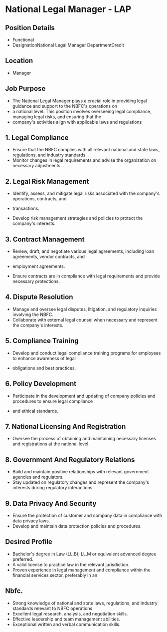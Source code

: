 # National Legal Manager - LAP

## Position Details

* Functional
* DesignationNational Legal Manager DepartmentCredit

## Location

* Manager

## Job Purpose

* The National Legal Manager plays a crucial role in providing legal guidance and support to the NBFC's operations on
* a national level. This position involves overseeing legal compliance, managing legal risks, and ensuring that the
* company's activities align with applicable laws and regulations

## 1. Legal Compliance

- Ensure that the NBFC complies with all relevant national and state laws, regulations, and industry standards.
- Monitor changes in legal requirements and advise the organization on necessary adjustments.

## 2. Legal Risk Management

- Identify, assess, and mitigate legal risks associated with the company's operations, contracts, and
* transactions.
- Develop risk management strategies and policies to protect the company's interests.

## 3. Contract Management

- Review, draft, and negotiate various legal agreements, including loan agreements, vendor contracts, and
* employment agreements.
- Ensure contracts are in compliance with legal requirements and provide necessary protections.

## 4. Dispute Resolution

- Manage and oversee legal disputes, litigation, and regulatory inquiries involving the NBFC.
- Collaborate with external legal counsel when necessary and represent the company's interests.

## 5. Compliance Training

- Develop and conduct legal compliance training programs for employees to enhance awareness of legal
* obligations and best practices.

## 6. Policy Development

- Participate in the development and updating of company policies and procedures to ensure legal compliance
* and ethical standards.

## 7. National Licensing And Registration

- Oversee the process of obtaining and maintaining necessary licenses and registrations at the national level.

## 8. Government And Regulatory Relations

- Build and maintain positive relationships with relevant government agencies and regulators.
- Stay updated on regulatory changes and represent the company's interests during regulatory interactions.

## 9. Data Privacy And Security

- Ensure the protection of customer and company data in compliance with data privacy laws.
- Develop and maintain data protection policies and procedures.

## Desired Profile

- Bachelor's degree in Law (LL.B); LL.M or equivalent advanced degree preferred.
- A valid license to practice law in the relevant jurisdiction.
- Proven experience in legal management and compliance within the financial services sector, preferably in an

## Nbfc.

- Strong knowledge of national and state laws, regulations, and industry standards relevant to NBFC operations.
- Excellent legal research, analysis, and negotiation skills.
- Effective leadership and team management abilities.
- Exceptional written and verbal communication skills.
